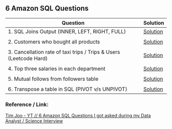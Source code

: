 ## 6 Amazon SQL Questions

| Question | Solution    |
|----------|-------------|
| 1. SQL Joins Output (INNER, LEFT, RIGHT, FULL) | [Solution](q1.md) |
| | |
| 2. Customers who bought all products | [Solution](q2.md) |
| | |
| 3. Cancellation rate of taxi trips / Trips & Users (Leetcode Hard)| [Solution](q3.md) |
| | |
| 4. Top three salaries in each department | [Solution](q4.md) |
| | |
| 5. Mutual follows from followers table | [Solution](q5.md) |
| | |
| 6. Transpose a table in SQL (PIVOT v/s UNPIVOT)| [Solution](q6.md) |



### Reference / Link: 

[Tim Joo - YT // 6 Amazon SQL Questions I got asked during my Data Analyst / Science Interview](https://www.youtube.com/watch?v=120fme_lDJY)
